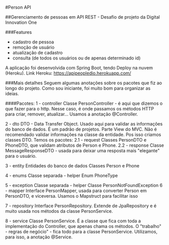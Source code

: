 #Person API

##Gerenciamento de pessoas em API REST - Desafio de projeto da Digital Innovation One

###Features 
- cadastro de pessoa
- remoção de usuário
- atualização de cadastro
- consulta (de todos os usuários ou de apenas determinado id)

A aplicação foi desenvolvida com Spring Boot, tendo Deploy na nuvem (Heroku).
Link Heroku: https://apipeopledio.herokuapp.com/

###Mais detalhes
Seguem algumas anotações sobre os pacotes que fiz ao longo do projeto. Como sou iniciante, foi muito bom para organizar as ideias.

####Pacotes:
1 - controller
    Classe PersonController - é aqui que dizemos o que fazer para o http. Nesse caso, é onde passamos os métodos HTTP para criar, remover, atualizar...
    Usamos a anotação @Controller.

2 - dto
    DTO - Data Transfer Object. Usado aqui para validar as informações do banco de dados. É um padrão de projetos. Parte View do MVC.
    Não é recomendado validar informações na classe da entidade. Pos isso criamos classes DTO.
    Temos os pacotes:
    2.1 - request
        Classes PersonDTO e PhoneDTO, que validam atributos de Person e Phone.
    2.2 - response
        Classe MessageResponseDTO - usada para deixar uma resposta mais "elegante" para o usuário.

3 - entity
    Entidades do banco de dados 
    Classes Person e Phone

4 - enums
    Classe separada - helper
    Enum PhoneType

5 - exception
    Classe separada - helper
    Classe PersonNotFoundException
6 - mapper
    Interface PersonMapper, usada para converter Person em PersonDTO, e viceversa. Usamos o Mapstruct para facilitar isso

7 - repository
    Interface PersonRepository. Extende de JpaRepository e é muito usada nos métodos da classe PersonService.

8 - service
    Classe PersonService. É a classe que fica com toda a implementação do Controller, que apenas chama os métodos. O "trabalho" - regras de negócio" -  fica todo para a classe PersonService.
    Utilizamos, para isso, a anotação @Service.